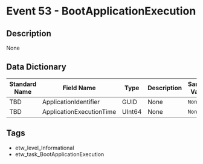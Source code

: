 # Event 53 - BootApplicationExecution

## Description
None

## Data Dictionary
|Standard Name|Field Name|Type|Description|Sample Value|
|---|---|---|---|---|
|TBD|ApplicationIdentifier|GUID|None|`None`|
|TBD|ApplicationExecutionTime|UInt64|None|`None`|

## Tags
* etw_level_Informational
* etw_task_BootApplicationExecution